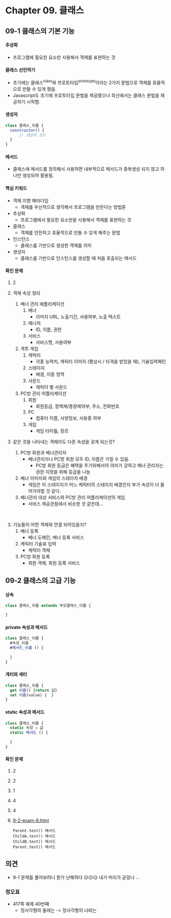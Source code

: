 # Chapter 09. 클래스

## 09-1 클래스의 기본 기능

#### 추상화

* 프로그램에 필요한 요소만 사용해서 객체를 표현하는 것



#### 클래스 선언하기

* 초기에는 클래스<sup>class</sup>와 프로토타입<sup>prototype</sup>이라는 2가지 문법으로 객체를 효율적으로 만들 수 있게 했음.
* Javascript도 초기에 프로토타입 문법을 제공했으나 최신에서는 클래스 문법을 제공하기 시작함.



#### 생성자

```javascript
class 클래스_이름 {
  constructor() {
      // 생성자 코드
  }
}
```



#### 메서드

* 클래스에 메서드를 정의해서 사용하면 내부적으로 메서드가 중복생성 되지 않고 하나만 생성되어 활용됨.



#### 핵심 키워드

* 객체 지향 패러다임
  * 객체를 우선적으로 생각해서 프로그램을 만든다는 방법론
* 추상화
  * 프로그램에서 필요한 요소만을 사용해서 객체를 표현하는 것
* 클래스
  * 객체를 안전하고 효율적으로 만들 수 있게 해주는 문법
* 인스턴스
  * 클래스를 기반으로 생성한 객체를 의미
* 생성자
  * 클래스를 기반으로 인스턴스를 생성할 때 처음 호출되는 메서드



#### 확인 문제

1. 2
2. 객체 속성 정리
   1. 베너 관리 애플리케이션
      1. 베너
         * 이미지 URL, 노출기간, 사용여부, 노출 텍스트
      2. 메니저
         * ID, 이름, 권한
      3. 서비스
         * 서비스명,  사용여부
   2. 격투 게임
      1. 캐릭터
         * 각종 능력치, 캐릭터 이미지 (평상시 / 타격을 받았을 때), 기술입력패턴
      2. 스테이지
         * 배경, 이동 영역
      3. 사운드
         * 캐릭터 별 사운드
   3. PC방 관리 어플리케이션
      1. 회원
         * 회원등급, 정액제/종량제여부, 주소, 전화번호
      2. PC
         * 컴퓨터 이름, 사양정보, 사용중 여부
      3. 게임
         * 게임 타이틀, 장르



3. 같은 것을 나타내는 객체라도 다른 속성을 갖게 되는것?
   1. PC방 회원과 베너관리자 
      * 베너관리자나 PC방 회원 모두 ID, 이름은 가질 수 있음. 
        * PC방 회원 등급은 혜택을 주기위해서의 의미가 강하고 베너 관리자는 권한 지정을 위해 등급을 나눔
   2. 베너 이미지와 게임의 스테이지 배경
      * 게임은 이 스테이지가 어느 케릭터의 스테이지 배경인지 부가 속성이 더 들어가야할 것 같다.
   3. 베너관리 대상 서비스와 PC방 관리 어플리케이션의 게임
      * 서비스 제공관점에서 비슷한 것 같은데... 

​	

3. 기능들이 어떤 객체와 연결 되어있을지?
   1. 베너 등록
      * 베너 도메인, 베너 등록 서비스
   2. 케릭터 기술표 입력
      * 케릭터 객체
   3. PC방 회원 등록
      * 회원 객체, 회원 등록 서비스





## 09-2 클래스의 고급 기능

#### 상속

```javascript
class 클래스_이름 extends 부모클래스_이름 {

}
```



#### private 속성과 메서드

```javascript
class 클래스_이름 {
  #속성_이름
  #메서드_이름 () {
      
  }
}
```



#### 게터와 세터

```javascript
class 클래스_이름 {
  get 이름() {return 값}
  set 이름(value) {  } 
}
```



#### static 속성과 메서드

```javascript
class 클래스_이름 {
  static 속성 = 값
  static 메서드 () {
    
  }
}
```





#### 확인 문제

1. 2

2. 2

3. 1

4. 4

5. 4

6. [9-2-exam-6.html](9-2-exam-6.html)

   ```
   Parent.test() 메서드
   ChildA.test() 메서드
   ChildB.test() 메서드
   Parent.test() 메서드
   ```

   



## 의견

* 9-1 문제를 풀어보려니 뭔가 난해하다 😥😥😥 내가 머리가 굳었나 ...



### 정오표

* 417쪽 예제 40번째  
  * 정사각형의 둘레는 -> 정사각형의 너비는
